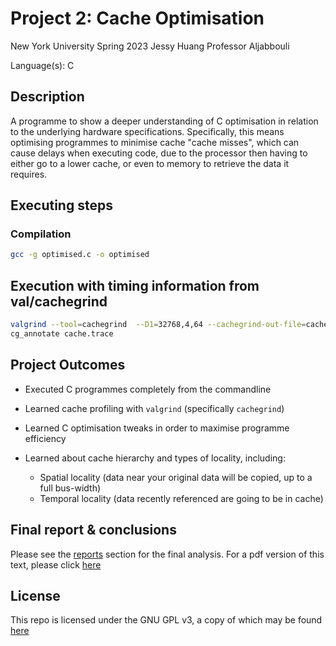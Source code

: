 # Project 2: Cache Optimisation
New York University
Spring 2023
Jessy Huang
Professor Aljabbouli

Language(s): C 

## Description
A programme to show a deeper understanding of C optimisation in relation
to the underlying hardware specifications. Specifically, this means optimising 
programmes to minimise cache "cache misses", which can cause delays
when executing code, due to the processor then having to either go to a 
lower cache, or even to memory to retrieve the data it requires.


## Executing steps
### Compilation
```sh
gcc -g optimised.c -o optimised
```

## Execution with timing information from val/cachegrind
```sh
valgrind --tool=cachegrind  --D1=32768,4,64 --cachegrind-out-file=cache.trace ./optimised
cg_annotate cache.trace
```

## Project Outcomes
- Executed C programmes completely from the commandline

- Learned cache profiling with `valgrind` (specifically `cachegrind`)

- Learned C optimisation tweaks in order to maximise programme efficiency

- Learned about cache hierarchy and types of locality, including:
	- Spatial locality (data near your original data will be copied, up to a full bus-width)
	- Temporal locality (data recently referenced are going to be in cache)

## Final report & conclusions
Please see the [reports](report/report.md) section for the final analysis.
For a pdf version of this text, please click [here](report/report.pdf)

## License
This repo is licensed under the GNU GPL v3, a copy of which may be found [here](LICENSE)
